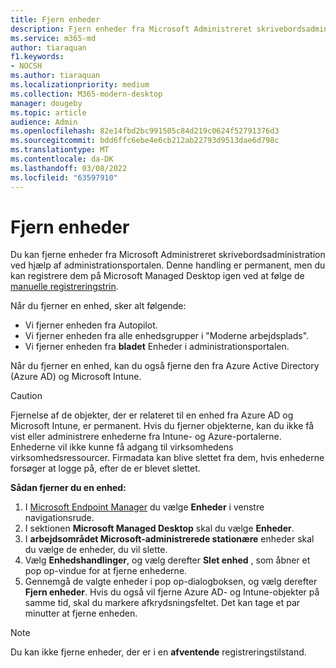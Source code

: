 ```yaml
---
title: Fjern enheder
description: Fjern enheder fra Microsoft Administreret skrivebordsadministration
ms.service: m365-md
author: tiaraquan
f1.keywords:
- NOCSH
ms.author: tiaraquan
ms.localizationpriority: medium
ms.collection: M365-modern-desktop
manager: dougeby
ms.topic: article
audience: Admin
ms.openlocfilehash: 82e14fbd2bc991505c84d219c0624f52791376d3
ms.sourcegitcommit: bdd6ffc6ebe4e6cb212ab22793d9513dae6d798c
ms.translationtype: MT
ms.contentlocale: da-DK
ms.lasthandoff: 03/08/2022
ms.locfileid: "63597910"
---
```

# <a name="remove-devices"></a>Fjern enheder

Du kan fjerne enheder fra Microsoft Administreret skrivebordsadministration ved hjælp af administrationsportalen. Denne handling er permanent, men du kan registrere dem på Microsoft Managed Desktop igen ved at følge de [manuelle registreringstrin](../get-started/manual-registration.md).

Når du fjerner en enhed, sker alt følgende:

- Vi fjerner enheden fra Autopilot.
- Vi fjerner enheden fra alle enhedsgrupper i "Moderne arbejdsplads".
- Vi fjerner enheden fra **bladet** Enheder i administrationsportalen.

Når du fjerner en enhed, kan du også fjerne den fra Azure Active Directory (Azure AD) og Microsoft Intune.
  
> [!CAUTION]
> Fjernelse af de objekter, der er relateret til en enhed fra Azure AD og Microsoft Intune, er permanent. Hvis du fjerner objekterne, kan du ikke få vist eller administrere enhederne fra Intune- og Azure-portalerne. Enhederne vil ikke kunne få adgang til virksomhedens virksomhedsressourcer. Firmadata kan blive slettet fra dem, hvis enhederne forsøger at logge på, efter de er blevet slettet.

**Sådan fjerner du en enhed:**

1. I [Microsoft Endpoint Manager](https://endpoint.microsoft.com/) du vælge **Enheder** i venstre navigationsrude.
2. I sektionen **Microsoft Managed Desktop** skal du vælge **Enheder**.
3. I **arbejdsområdet Microsoft-administrerede stationære** enheder skal du vælge de enheder, du vil slette.
4. Vælg **Enhedshandlinger**, og vælg derefter **Slet enhed** , som åbner et pop op-vindue for at fjerne enhederne.
5. Gennemgå de valgte enheder i pop op-dialogboksen, og vælg derefter **Fjern enheder**. Hvis du også vil fjerne Azure AD- og Intune-objekter på samme tid, skal du markere afkrydsningsfeltet. Det kan tage et par minutter at fjerne enheden.

> [!NOTE]
> Du kan ikke fjerne enheder, der er i en **afventende** registreringstilstand.
